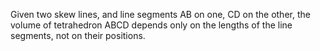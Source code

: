 Given two skew lines, and line segments AB on one, CD on the other, the
volume of tetrahedron ABCD depends only on the lengths of the line
segments, not on their positions.
